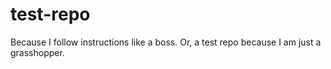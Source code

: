 # test-repo
Because I follow instructions like a boss. Or, a test repo because I am just a grasshopper.
